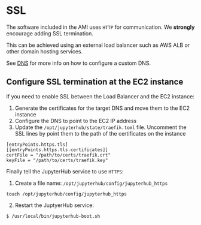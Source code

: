# SSL

The software included in the AMI uses `HTTP` for communication.
We **strongly** encourage adding SSL termination.

This can be achieved using an external load balancer such as AWS ALB
or other domain hosting services.

See [DNS](/jupyterhub-ami/dns) for more info on how to configure a custom DNS.

## Configure SSL termination at the EC2 instance

If you need to enable SSL between the Load Balancer and the EC2 instance:

1. Generate the certificates for the target DNS and move them to the EC2 instance
2. Configure the DNS to point to the EC2 IP address
3. Update the `/opt/jupyterhub/state/traefik.toml` file.
   Uncomment the SSL lines by point them to the path of the certificates on the instance

```shell title="/opt/jupyterhub/state/traefik.toml"
[entryPoints.https.tls]
[[entryPoints.https.tls.certificates]]
certFile = "/path/to/certs/traefik.crt"
keyFile = "/path/to/certs/traefik.key"
```

Finally tell the JupyterHub service to use `HTTPS`:

1. Create a file name: `/opt/jupyterhub/config/jupyterhub_https`

```shell title="Terminal
touch /opt/jupyterhub/config/jupyterhub_https
```

2. Restart the JuptyerHub service:

```shell title="Terminal"
$ /usr/local/bin/jupyterhub-boot.sh
```
